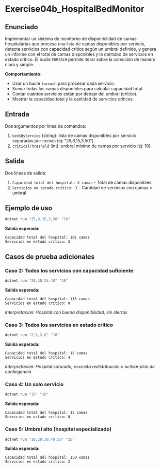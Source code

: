 # Exercise04b_HospitalBedMonitor

## Enunciado

Implementar un sistema de monitoreo de disponibilidad de camas hospitalarias que procesa una lista de camas disponibles por servicio, detecta servicios con capacidad crítica según un umbral definido, y genera un informe con el total de camas disponibles y la cantidad de servicios en estado crítico. El bucle `FOREACH` permite iterar sobre la colección de manera clara y simple.

**Comportamiento:**
- Usar un bucle `foreach` para procesar cada servicio.
- Sumar todas las camas disponibles para calcular capacidad total.
- Contar cuántos servicios están por debajo del umbral (crítico).
- Mostrar la capacidad total y la cantidad de servicios críticos.

## Entrada

Dos argumentos por línea de comandos:
1. `bedsByService` (string): lista de camas disponibles por servicio separadas por comas (ej: "25,8,15,3,50").
2. `criticalThreshold` (int): umbral mínimo de camas por servicio (ej: 10).

## Salida

Dos líneas de salida:
1. `Capacidad total del hospital: X camas` - Total de camas disponibles
2. `Servicios en estado crítico: Y` - Cantidad de servicios con camas < umbral

## Ejemplo de uso

```bash
dotnet run "25,8,15,3,50" "10"
```

**Salida esperada:**
```
Capacidad total del hospital: 101 camas
Servicios en estado crítico: 2
```

## Casos de prueba adicionales

### Caso 2: Todos los servicios con capacidad suficiente
```bash
dotnet run "20,30,25,40" "10"
```

**Salida esperada:**
```
Capacidad total del hospital: 115 camas
Servicios en estado crítico: 0
```

*Interpretación: Hospital con buena disponibilidad, sin alertas*

### Caso 3: Todos los servicios en estado crítico
```bash
dotnet run "2,5,3,8" "10"
```

**Salida esperada:**
```
Capacidad total del hospital: 18 camas
Servicios en estado crítico: 4
```

*Interpretación: Hospital saturado, necesita redistribución o activar plan de contingencia*

### Caso 4: Un solo servicio
```bash
dotnet run "15" "10"
```

**Salida esperada:**
```
Capacidad total del hospital: 15 camas
Servicios en estado crítico: 0
```

### Caso 5: Umbral alto (hospital especializado)
```bash
dotnet run "10,20,30,40,50" "25"
```

**Salida esperada:**
```
Capacidad total del hospital: 150 camas
Servicios en estado crítico: 2
```
